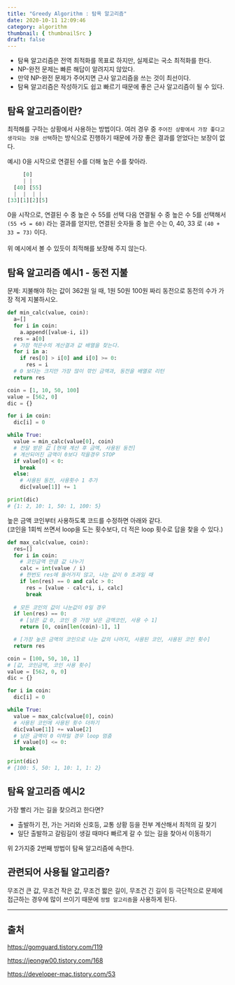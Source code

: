 ```yaml
---
title: "Greedy Algorithm : 탐욕 알고리즘"
date: 2020-10-11 12:09:46
category: algorithm
thumbnail: { thumbnailSrc }
draft: false
---
```


- 탐욕 알고리즘은 전역 최적화를 목표로 하지만, 실제로는 국소 최적화를 한다.
- NP-완전 문제는 빠른 해답이 알려지지 않았다.
- 만약 NP-완전 문제가 주어지면 근사 알고리즘을 쓰는 것이 최선이다.
- 탐욕 알고리즘은 작성하기도 쉽고 빠르기 때문에 좋은 근사 알고리즘이 될 수 있다.

## 탐욕 알고리즘이란?

최적해를 구하는 상황에서 사용하는 방법이다. 여러 경우 중 `주어진 상황에서 가장 좋다고 생각되는 것을 선택`하는 방식으로 진행하기 때문에 가장 좋은 결과를 얻었다는 보장이 없다.

예시) 0을 시작으로 연결된 수를 더해 높은 수를 찾아라.
```js
     [0]
     | |
  [40] [55]
  |  |  | |
[33][1][2][5]
```
0을 시작으로, 연결된 수 중 높은 수 55를 선택 다음 연결될 수 중 높은 수 5를 선택해서 `(55 +5 = 60)` 라는 결과를 얻지만, 연결된 숫자들 중 높은 수는 0, 40, 33 로 `(40 + 33 = 73)` 이다.<br/><br/>
위 예시에서 볼 수 있듯이 최적해를 보장해 주지 않는다.

## 탐욕 알고리즘 예시1 - 동전 지불

문제: 지불해야 하는 값이 362원 일 때, 1원 50원 100원 짜리 동전으로 동전의 수가 가장 적게 지불하시오.

```py
def min_calc(value, coin):
  a=[]
  for i in coin:
    a.append([value-i, i])
  res = a[0]
  # 가장 적은수의 계산결과 값 배열을 찾는다.
  for i in a:
    if res[0] > i[0] and i[0] >= 0:
      res = i
  # 0 보다는 크지만 가장 많이 깎인 금액과, 동전을 배열로 리턴
  return res

coin = [1, 10, 50, 100]
value = [562, 0]
dic = {}

for i in coin:
  dic[i] = 0

while True:
  value = min_calc(value[0], coin)
  # 전달 받은 값 [현재 계산 후 금액, 사용된 동전]
  # 계산되어진 금액이 0보다 작을경우 STOP
  if value[0] < 0:
    break
  else:
    # 사용된 동전, 사용횟수 1 추가
    dic[value[1]] += 1

print(dic)
# {1: 2, 10: 1, 50: 1, 100: 5}
```

높은 금액 코인부터 사용하도록 코드를 수정하면 아래와 같다.<br/>
(코인을 1회씩 쓰면서 loop을 도는 횟수보다, 더 적은 loop 횟수로 답을 찾을 수 있다.)

```py
def max_calc(value, coin):
  res=[]
  for i in coin:
    # 코인금액 만큼 값 나누기
    calc = int(value / i)
    # 한번도 res에 들어가지 않고, 나눈 값이 0 초과일 때
    if len(res) == 0 and calc > 0:
      res = [value - calc*i, i, calc]
      break
  
  # 모든 코인의 값이 나눈값이 0일 경우
  if len(res) == 0:
    # [남은 값 0, 코인 중 가장 낮은 금액코인, 사용 수 1]
    return [0, coin[len(coin)-1], 1]

  # [가장 높은 금액의 코인으로 나눈 값의 나머지, 사용된 코인, 사용된 코인 횟수]
  return res

coin = [100, 50, 10, 1]
# [값, 코인금액, 코인 사용 횟수]
value = [562, 0, 0]
dic = {}

for i in coin:
  dic[i] = 0

while True:
  value = max_calc(value[0], coin)
  # 사용된 코인에 사용된 횟수 더하기
  dic[value[1]] += value[2]
  # 남은 금액이 0 이하일 경우 loop 멈춤
  if value[0] <= 0:
    break

print(dic)
# {100: 5, 50: 1, 10: 1, 1: 2}
```

## 탐욕 알고리즘 예시2
가장 빨리 가는 길을 찾으려고 한다면?<br/>
- 출발하기 전, 가는 거리와 신호등, 교통 상황 등을 전부 계산해서 최적의 길 찾기
- 일단 출발하고 갈림길이 생길 때마다 빠르게 갈 수 있는 길을 찾아서 이동하기

위 2가지중 2번째 방법이 탐욕 알고리즘에 속한다.

## 관련되어 사용될 알고리즘?

무조건 큰 값, 무조건 작은 값, 무조건 짧은 길이, 무조건 긴 길이 등 극단적으로 문제에 접근하는 경우에 많이 쓰이기 때문에 `정렬 알고리즘`을 사용하게 된다.

---

## 출처

https://gomguard.tistory.com/119

https://jeongw00.tistory.com/168

https://developer-mac.tistory.com/53